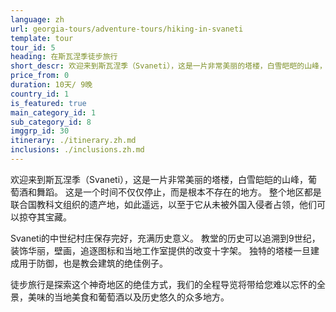 ```yaml
---
language: zh
url: georgia-tours/adventure-tours/hiking-in-svaneti
template: tour
tour_id: 5
heading: 在斯瓦涅季徒步旅行
short_descr: 欢迎来到斯瓦涅季（Svaneti），这是一片非常美丽的塔楼，白雪皑皑的山峰，葡萄酒和舞蹈。
price_from: 0
duration: 10天/ 9晚
country_id: 1
is_featured: true
main_category_id: 1
sub_category_id: 8
imggrp_id: 30
itinerary: ./itinerary.zh.md
inclusions: ./inclusions.zh.md
---
```

欢迎来到斯瓦涅季（Svaneti），这是一片非常美丽的塔楼，白雪皑皑的山峰，葡萄酒和舞蹈。 这是一个时间不仅仅停止，而是根本不存在的地方。 整个地区都是联合国教科文组织的遗产地，如此遥远，以至于它从未被外国入侵者占领，他们可以掠夺其宝藏。

Svaneti的中世纪村庄保存完好，充满历史意义。 教堂的历史可以追溯到9世纪，装饰华丽，壁画，追逐图标和当地工作室提供的改变十字架。 独特的塔楼一旦建成用于防御，也是教会建筑的绝佳例子。

徒步旅行是探索这个神奇地区的绝佳方式，我们的全程导览将带给您难以忘怀的全景，美味的当地美食和葡萄酒以及历史悠久的众多地方。